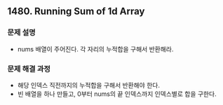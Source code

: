 ## 1480. Running Sum of 1d Array
### 문제 설명
- nums 배열이 주어진다. 각 자리의 누적합을 구해서 반환해라.
​
### 문제 해결 과정
- 해당 인덱스 직전까지의 누적합을 구해서 반환해야 한다.
- 빈 배열을 하나 만들고, 0부터 nums의 끝 인덱스까지 인덱스별로 합을 구한다.